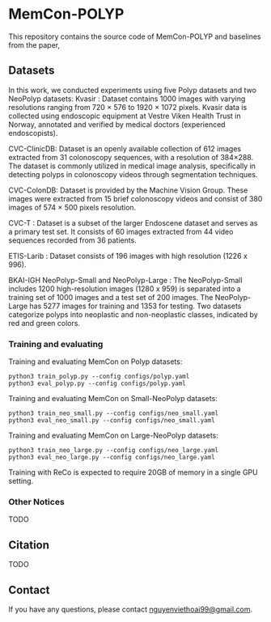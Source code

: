 # MemCon-POLYP

This repository contains the source code of MemCon-POLYP and baselines from the paper,
## Datasets
In this work, we conducted experiments using five Polyp datasets and two NeoPolyp datasets:
Kvasir : Dataset contains 1000 images with varying resolutions ranging from 720 × 576 to 1920 × 1072 pixels. Kvasir data is collected using endoscopic equipment at Vestre Viken Health Trust in Norway, annotated and verified by medical doctors (experienced endoscopists).

CVC-ClinicDB: Dataset is an openly available collection of 612 images extracted from 31 colonoscopy sequences, with a resolution of 384×288. The dataset is commonly utilized in medical image analysis, specifically in detecting polyps in colonoscopy videos through segmentation techniques.

CVC-ColonDB: Dataset is provided by the Machine Vision Group. These images were extracted from 15 brief colonoscopy videos and consist of 380 images of 574 × 500 pixels resolution.

CVC-T : Dataset is a subset of the larger Endoscene dataset and serves as a primary test set. It consists of 60 images extracted from 44 video sequences recorded from 36 patients.

ETIS-Larib : Dataset consists of 196 images with high resolution (1226 x 996).

BKAI-IGH NeoPolyp-Small and NeoPolyp-Large : The NeoPolyp-Small includes 1200 high-resolution images (1280 x 959) is separated into a training set of 1000 images and a test set of 200 images. The NeoPolyp-Large has 5277 images for training and 1353 for testing. Two datasets categorize polyps into neoplastic and non-neoplastic classes, indicated by red and green colors.

### Training and evaluating


Training and evaluating MemCon on Polyp datasets:
```
python3 train_polyp.py --config configs/polyp.yaml
python3 eval_polyp.py --config configs/polyp.yaml
```
Training and evaluating MemCon on Small-NeoPolyp datasets:
```
python3 train_neo_small.py --config configs/neo_small.yaml
python3 eval_neo_small.py --config configs/neo_small.yaml
```

Training and evaluating MemCon on Large-NeoPolyp datasets:
```
python3 train_neo_large.py --config configs/neo_large.yaml
python3 eval_neo_large.py --config configs/neo_large.yaml
```

Training with ReCo is expected to require 20GB of memory in a single GPU setting. 



### Other Notices
TODO
## Citation
TODO

## Contact
If you have any questions, please contact nguyenviethoai99@gmail.com.



